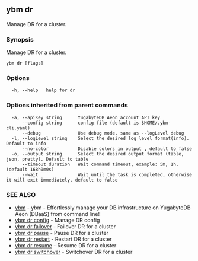 ## ybm dr

Manage DR for a cluster.

### Synopsis

Manage DR for a cluster.

```
ybm dr [flags]
```

### Options

```
  -h, --help   help for dr
```

### Options inherited from parent commands

```
  -a, --apiKey string      YugabyteDB Aeon account API key
      --config string      config file (default is $HOME/.ybm-cli.yaml)
      --debug              Use debug mode, same as --logLevel debug
  -l, --logLevel string    Select the desired log level format(info). Default to info
      --no-color           Disable colors in output , default to false
  -o, --output string      Select the desired output format (table, json, pretty). Default to table
      --timeout duration   Wait command timeout, example: 5m, 1h. (default 168h0m0s)
      --wait               Wait until the task is completed, otherwise it will exit immediately, default to false
```

### SEE ALSO

* [ybm](ybm.md)	 - ybm - Effortlessly manage your DB infrastructure on YugabyteDB Aeon (DBaaS) from command line!
* [ybm dr config](ybm_dr_config.md)	 - Manage DR config
* [ybm dr failover](ybm_dr_failover.md)	 - Failover DR for a cluster
* [ybm dr pause](ybm_dr_pause.md)	 - Pause DR for a cluster
* [ybm dr restart](ybm_dr_restart.md)	 - Restart DR for a cluster
* [ybm dr resume](ybm_dr_resume.md)	 - Resume DR for a cluster
* [ybm dr switchover](ybm_dr_switchover.md)	 - Switchover DR for a cluster

